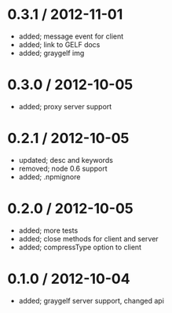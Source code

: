
0.3.1 / 2012-11-01 
==================

  * added; message event for client
  * added; link to GELF docs
  * added; graygelf img

0.3.0 / 2012-10-05 
==================

  * added; proxy server support

0.2.1 / 2012-10-05 
==================

  * updated; desc and keywords
  * removed; node 0.6 support
  * added; .npmignore

0.2.0 / 2012-10-05 
==================

  * added; more tests
  * added; close methods for client and server
  * added; compressType option to client

0.1.0 / 2012-10-04 
==================

  * added; graygelf server support, changed api
